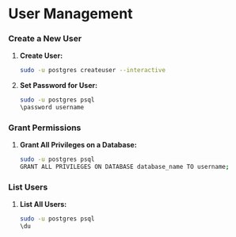# User Management

### Create a New User

1. **Create User:**
    
    ```bash
    sudo -u postgres createuser --interactive
    
    ```
    
2. **Set Password for User:**
    
    ```bash
    sudo -u postgres psql
    \password username
    
    ```
    

### Grant Permissions

1. **Grant All Privileges on a Database:**
    
    ```bash
    sudo -u postgres psql
    GRANT ALL PRIVILEGES ON DATABASE database_name TO username;
    
    ```
    

### List Users

1. **List All Users:**
    
    ```bash
    sudo -u postgres psql
    \du
    
    ```
    
